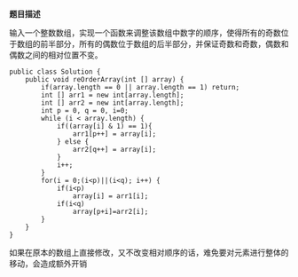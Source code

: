 **题目描述**

输入一个整数数组，实现一个函数来调整该数组中数字的顺序，使得所有的奇数位于数组的前半部分，所有的偶数位于数组的后半部分，并保证奇数和奇数，偶数和偶数之间的相对位置不变。
```
public class Solution {
    public void reOrderArray(int [] array) {
        if(array.length == 0 || array.length == 1) return;
        int [] arr1 = new int[array.length];
        int [] arr2 = new int[array.length];
        int p = 0, q = 0, i=0;
        while (i < array.length) {
            if((array[i] & 1) == 1){
                arr1[p++] = array[i];
            } else {
                arr2[q++] = array[i];
            }
            i++;
        }
        for(i = 0;(i<p)||(i<q); i++) {
            if(i<p)
                array[i] = arr1[i];
            if(i<q)
                array[p+i]=arr2[i];
        }
    }
}
```
如果在原本的数组上直接修改，又不改变相对顺序的话，难免要对元素进行整体的移动，会造成额外开销